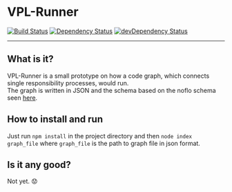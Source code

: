 # VPL-Runner

[![Build Status](https://travis-ci.org/graphnode/vpl-runner.svg)](https://travis-ci.org/graphnode/vpl-runner.svg)
[![Dependency Status](https://david-dm.org/graphnode/vpl-runner.svg)](https://david-dm.org/graphnode/vpl-runner)
[![devDependency Status](https://david-dm.org/graphnode/vpl-runner/dev-status.svg)](https://david-dm.org/graphnode/vpl-runner#info=devDependencies)
___
## What is it?

VPL-Runner is a small prototype on how a code graph, which connects single responsibility processes, would run.  
The graph is written in JSON and the schema based on the noflo schema seen [here](https://github.com/noflo/noflo/blob/master/graph-schema.json).

## How to install and run

Just run `npm install` in the project directory and then `node index graph_file` where `graph_file` is the path to graph file in json format.

## Is it any good?

Not yet. :worried: